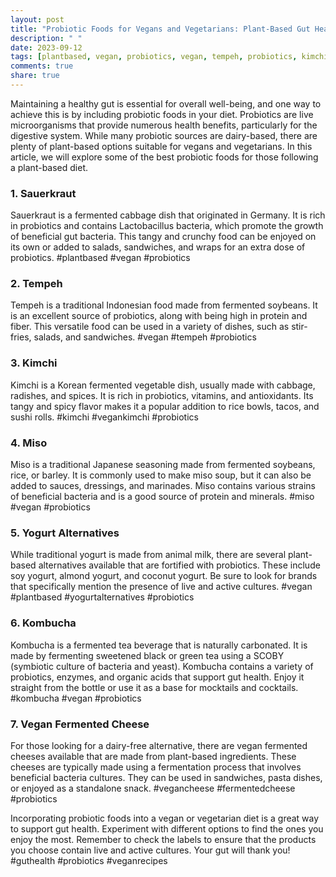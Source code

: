 ```yaml
---
layout: post
title: "Probiotic Foods for Vegans and Vegetarians: Plant-Based Gut Health"
description: " "
date: 2023-09-12
tags: [plantbased, vegan, probiotics, vegan, tempeh, probiotics, kimchi, vegankimchi, probiotics, miso, vegan, probiotics, vegan, plantbased, yogurtalternatives, probiotics, kombucha, vegan, probiotics, vegancheese, fermentedcheese, probiotics, guthealth, probiotics, veganrecipes]
comments: true
share: true
---
```


Maintaining a healthy gut is essential for overall well-being, and one way to achieve this is by including probiotic foods in your diet. Probiotics are live microorganisms that provide numerous health benefits, particularly for the digestive system. While many probiotic sources are dairy-based, there are plenty of plant-based options suitable for vegans and vegetarians. In this article, we will explore some of the best probiotic foods for those following a plant-based diet.

### 1. Sauerkraut

Sauerkraut is a fermented cabbage dish that originated in Germany. It is rich in probiotics and contains Lactobacillus bacteria, which promote the growth of beneficial gut bacteria. This tangy and crunchy food can be enjoyed on its own or added to salads, sandwiches, and wraps for an extra dose of probiotics. #plantbased #vegan #probiotics

### 2. Tempeh

Tempeh is a traditional Indonesian food made from fermented soybeans. It is an excellent source of probiotics, along with being high in protein and fiber. This versatile food can be used in a variety of dishes, such as stir-fries, salads, and sandwiches. #vegan #tempeh #probiotics

### 3. Kimchi

Kimchi is a Korean fermented vegetable dish, usually made with cabbage, radishes, and spices. It is rich in probiotics, vitamins, and antioxidants. Its tangy and spicy flavor makes it a popular addition to rice bowls, tacos, and sushi rolls. #kimchi #vegankimchi #probiotics

### 4. Miso

Miso is a traditional Japanese seasoning made from fermented soybeans, rice, or barley. It is commonly used to make miso soup, but it can also be added to sauces, dressings, and marinades. Miso contains various strains of beneficial bacteria and is a good source of protein and minerals. #miso #vegan #probiotics

### 5. Yogurt Alternatives

While traditional yogurt is made from animal milk, there are several plant-based alternatives available that are fortified with probiotics. These include soy yogurt, almond yogurt, and coconut yogurt. Be sure to look for brands that specifically mention the presence of live and active cultures. #vegan #plantbased #yogurtalternatives #probiotics

### 6. Kombucha

Kombucha is a fermented tea beverage that is naturally carbonated. It is made by fermenting sweetened black or green tea using a SCOBY (symbiotic culture of bacteria and yeast). Kombucha contains a variety of probiotics, enzymes, and organic acids that support gut health. Enjoy it straight from the bottle or use it as a base for mocktails and cocktails. #kombucha #vegan #probiotics

### 7. Vegan Fermented Cheese

For those looking for a dairy-free alternative, there are vegan fermented cheeses available that are made from plant-based ingredients. These cheeses are typically made using a fermentation process that involves beneficial bacteria cultures. They can be used in sandwiches, pasta dishes, or enjoyed as a standalone snack. #vegancheese #fermentedcheese #probiotics

Incorporating probiotic foods into a vegan or vegetarian diet is a great way to support gut health. Experiment with different options to find the ones you enjoy the most. Remember to check the labels to ensure that the products you choose contain live and active cultures. Your gut will thank you! #guthealth #probiotics #veganrecipes